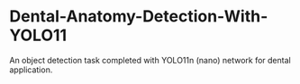 # Dental-Anatomy-Detection-With-YOLO11
An object detection task completed with YOLO11n (nano) network for dental application.
